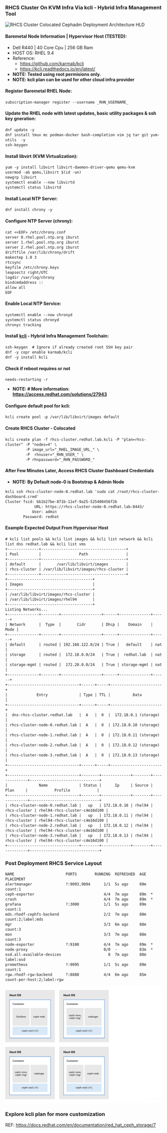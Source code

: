 ###  RHCS Cluster On KVM Infra Via kcli - Hybrid Infra Management Tool
![RHCS Cluster Colocated Cephadm Deployment Architecture HLD]()
#### Baremetal Node Information | Hypervisor Host (TESTED):
* Dell R440 | 40 Core Cpu | 256 GB Ram
* HOST OS: RHEL 9.4 
* Reference: 
  * <https://github.com/karmab/kcli>
  * <https://kcli.readthedocs.io/en/latest/>
* **NOTE: Tested using root permisions only.**
* **NOTE: kcli plan can be used for other cloud infra provider**
#### Register Baremetal RHEL Node:
```
subscription-manager register --username _RHN_USERNAME_
```
#### Update the RHEL node with latest updates, basic utility packages & ssh key gneration: 
```
dnf update -y
dnf install tmux mc podman-docker bash-completion vim jq tar git yum-utils  -y
ssh-keygen
```
#### Install libvirt (KVM Virtualization):
```
yum -y install libvirt libvirt-daemon-driver-qemu qemu-kvm
usermod -aG qemu,libvirt $(id -un)
newgrp libvirt
systemctl enable --now libvirtd
systemctl status libvirtd
```
#### Install Local NTP Server:
```
dnf install chrony -y
```
#### Configure NTP Server (chrony):
```
cat <<EOF> /etc/chrony.conf
server 0.rhel.pool.ntp.org iburst
server 1.rhel.pool.ntp.org iburst
server 2.rhel.pool.ntp.org iburst
driftfile /var/lib/chrony/drift
makestep 1.0 3
rtcsync
keyfile /etc/chrony.keys
leapsectz right/UTC
logdir /var/log/chrony
bindcmdaddress ::
allow all
EOF
```
#### Enable Local NTP Service:
```
systemctl enable --now chronyd
systemctl status chronyd
chronyc tracking
```
#### Install [kcli](https://kcli.readthedocs.io/en/latest/) - Hybrid Infra Management Toolchain:
```
ssh-keygen  # Ignore if already created root SSH key pair
dnf -y copr enable karmab/kcli
dnf -y install kcli
```
#### Check if reboot requires or not
```
needs-restarting -r
```
- **NOTE: # More information: https://access.redhat.com/solutions/27943**

#### Configure default pool for kcli:
```
kcli create pool -p /var/lib/libvirt/images default 
```
#### Create RHCS Cluster - Colocated
```
kcli create plan -f rhcs-cluster.redhat.lab.kcli -P "plan=rhcs-cluster" -P "nodes=4" \
		 -P image_url="_RHEL_IMAGE_URL_" \
		 -P  rhnuser="_RHN_USER_" \
		 -P rhnpassword="_RHN_PASSWORD_"
```
#### After Few Minutes Later, Access RHCS Cluster Dashboard Credentials
- **NOTE: By Default node-0 is Bootstrap & Admin Node**
```
kcli ssh rhcs-cluster-node-0.redhat.lab 'sudo cat /root/rhcs-cluster-dashboard.cred'
Cluster fsid: bb1b27be-871b-11ef-9a25-525400456f2b
             URL: https://rhcs-cluster-node-0.redhat.lab:8443/
            User: admin
        Password: redhat
```
#### Example Expected Output From Hypervisor Host
```
# kcli list pools && kcli list images && kcli list network && kcli list dns redhat.lab && kcli list vms
+--------------+--------------------------------------+
| Pool         |                 Path                 |
+--------------+--------------------------------------+
| default      |       /var/lib/libvirt/images        |
| rhcs-cluster | /var/lib/libvirt/images/rhcs-cluster |
+--------------+--------------------------------------+
+--------------------------------------+
| Images                               |
+--------------------------------------+
| /var/lib/libvirt/images/rhcs-cluster |
| /var/lib/libvirt/images/rhel94       |
+--------------------------------------+
Listing Networks...
+--------------+--------+------------------+------+--------------+------+
| Network      |  Type  |       Cidr       | Dhcp |    Domain    | Mode |
+--------------+--------+------------------+------+--------------+------+
| default      | routed | 192.168.122.0/24 | True |   default    | nat  |
| storage      | routed |  172.18.0.0/24   | True |  redhat.lab  | nat  |
| storage-mgmt | routed |  172.20.0.0/24   | True | storage-mgmt | nat  |
+--------------+--------+------------------+------+--------------+------+
+--------------------------------+------+-----+-----------------------+
|             Entry              | Type | TTL |          Data         |
+--------------------------------+------+-----+-----------------------+
|  dns-rhcs-cluster.redhat.lab   |  A   |  0  |  172.18.0.1 (storage) |
| rhcs-cluster-node-0.redhat.lab |  A   |  0  | 172.18.0.10 (storage) |
| rhcs-cluster-node-1.redhat.lab |  A   |  0  | 172.18.0.11 (storage) |
| rhcs-cluster-node-2.redhat.lab |  A   |  0  | 172.18.0.12 (storage) |
| rhcs-cluster-node-3.redhat.lab |  A   |  0  | 172.18.0.13 (storage) |
+--------------------------------+------+-----+-----------------------+
+--------------------------------+--------+-------------+--------+--------------+-------------------------------+
|              Name              | Status |      Ip     | Source |     Plan     |            Profile            |
+--------------------------------+--------+-------------+--------+--------------+-------------------------------+
| rhcs-cluster-node-0.redhat.lab |   up   | 172.18.0.10 | rhel94 | rhcs-cluster | rhel94-rhcs-cluster-c4m16d100 |
| rhcs-cluster-node-1.redhat.lab |   up   | 172.18.0.11 | rhel94 | rhcs-cluster | rhel94-rhcs-cluster-c4m16d100 |
| rhcs-cluster-node-2.redhat.lab |   up   | 172.18.0.12 | rhel94 | rhcs-cluster | rhel94-rhcs-cluster-c4m16d100 |
| rhcs-cluster-node-3.redhat.lab |   up   | 172.18.0.13 | rhel94 | rhcs-cluster | rhel94-rhcs-cluster-c4m16d100 |
+--------------------------------+--------+-------------+--------+--------------+-------------------------------+
```
### Post Deployment RHCS Service Layout
```
NAME                       PORTS        RUNNING  REFRESHED  AGE  PLACEMENT
alertmanager               ?:9093,9094      1/1  5s ago     89m  count:1
ceph-exporter                               4/4  7m ago     89m  *
crash                                       4/4  7m ago     89m  *
grafana                    ?:3000           1/1  5s ago     89m  count:1
mds.rhodf-cephfs-backend                    2/2  7m ago     88m  count:2;label:mds
mgr                                         3/3  6m ago     88m  count:3
mon                                         3/3  7m ago     88m  count:3
node-exporter              ?:9100           4/4  7m ago     89m  *
node-proxy                                  0/0  -          83m  *
osd.all-available-devices                     8  7m ago     88m  label:osd
prometheus                 ?:9095           1/1  5s ago     89m  count:1
rgw.rhodf-rgw-backend      ?:8888           4/4  6m ago     85m  count-per-host:2;label:rgw
```
![RHCS Cluster 4 VM(s) / Node(s) Colocated Deployment Example With Service Layout](https://github.com/neoXsys/rhcs-cluster/blob/a8f86047533c5623a93cf040e94064c652e3535b/RHCS-Cluster-4-Nodes-Colocated-Example-Architecture.png)
### Explore kcli plan for more customization
REF: https://docs.redhat.com/en/documentation/red_hat_ceph_storage/7
